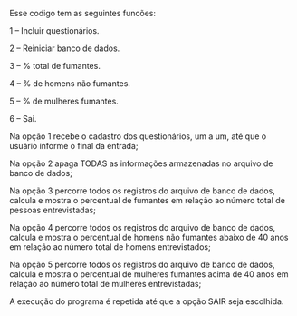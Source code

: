 Esse codigo tem as seguintes funcões:

1 – Incluir questionários.

2 – Reiniciar banco de dados.

3 – % total de fumantes.

4 – % de homens não fumantes.

5 – % de mulheres fumantes.

6 – Sai.

Na opção 1 recebe o cadastro dos questionários, um a um, até que o usuário informe o final da 
entrada;

Na opção 2 apaga TODAS as informações armazenadas no arquivo de banco de dados;

Na opção 3 percorre todos os registros do arquivo de banco de dados, calcula e mostra o 
percentual de fumantes em relação ao número total de pessoas entrevistadas;

Na opção 4 percorre todos os registros do arquivo de banco de dados, calcula e mostra o 
percentual de homens não fumantes abaixo de 40 anos em relação ao número total de homens 
entrevistados;

Na opção 5 percorre todos os registros do arquivo de banco de dados, calcula e mostra o 
percentual de mulheres fumantes acima de 40 anos em relação ao número total de mulheres 
entrevistadas;

A execução do programa é repetida até que a opção SAIR seja escolhida.
